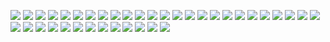 ![](Attachments/Images/Pasted%20image%2020240110212010.png)
![](Attachments/Images/Pasted%20image%2020240110212026.png)
![](Attachments/Images/Pasted%20image%2020240110223134.png)
![](Attachments/Images/Pasted%20image%2020240110223143.png)
![](Attachments/Images/Pasted%20image%2020240110223155.png)
![](Attachments/Images/Pasted%20image%2020240110223327.png)
![](Attachments/Images/Pasted%20image%2020240110223355.png)
![](Attachments/Images/Pasted%20image%2020240110223422.png)
![](Attachments/Images/Pasted%20image%2020240110224854.png)
![](Attachments/Images/Pasted%20image%2020240110230647.png)
![](Attachments/Images/Pasted%20image%2020240110233437.png)
![](Attachments/Images/Pasted%20image%2020240110233442.png)
![](Attachments/Images/Pasted%20image%2020240110233450.png)
![](Attachments/Images/Pasted%20image%2020240111001123.png)
![](Attachments/Images/Pasted%20image%2020240111001129.png)
![](Attachments/Images/Pasted%20image%2020240111001301.png)
![](Attachments/Images/Pasted%20image%2020240111002634.png)
![](Attachments/Images/Pasted%20image%2020240111012022.png)
![](Attachments/Images/Pasted%20image%2020240111012034.png)
![](Attachments/Images/Pasted%20image%2020240111012200.png)
![](Attachments/Images/Pasted%20image%2020240111012206.png)
![](Attachments/Images/Pasted%20image%2020240111012235.png)
![](Attachments/Images/Pasted%20image%2020240111012338.png)
![](Attachments/Images/Pasted%20image%2020240111012354.png)
![](Attachments/Images/Pasted%20image%2020240111143415.png)
![](Attachments/Images/Pasted%20image%2020240111144454.png)
![](Attachments/Images/Pasted%20image%2020240111144459.png)
![](Attachments/Images/Pasted%20image%2020240111161809.png)
![](Attachments/Images/Pasted%20image%2020240111161820.png)
![](Attachments/Images/Pasted%20image%2020240111163357.png)
![](Attachments/Images/Pasted%20image%2020240111170446.png)
![](Attachments/Images/Pasted%20image%2020240111174516.png)
![](Attachments/Images/Pasted%20image%2020240111175818.png)
![](Attachments/Images/Pasted%20image%2020240111213537.png)
![](Attachments/Images/Pasted%20image%2020240111213616.png)
![](Attachments/Images/Pasted%20image%2020240111213642.png)
![](Attachments/Images/Pasted%20image%2020240111220616.png)
![](Attachments/Images/Pasted%20image%2020240111220623.png)
